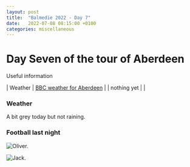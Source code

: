 ```yaml
---
layout: post
title:  "Balmedie 2022 - Day 7"
date:   2022-07-08 08:15:00 +0100
categories: miscellaneous
---
```

# Day Seven of the tour of Aberdeen

Useful information

| Weather | [BBC weather for Aberdeen](https://www.bbc.co.uk/weather/2657832) |
| nothing yet |  |

### Weather   

A bit grey today but not raining.

### Football last night

![Oliver.](/assets/PXL_20220707_205914960-01.jpg)

![Jack.](/assets/PXL_20220707_205515638-01.jpg)
